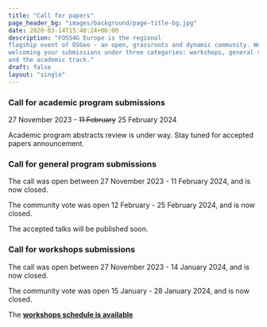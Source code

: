 ```yaml
---
title: "Call for papers"
page_header_bg: "images/background/page-title-bg.jpg"
date: 2020-03-14T15:40:24+06:00
description: "FOSS4G Europe is the regional
flagship event of OSGeo - an open, grassroots and dynamic community. We are
welcoming your submissions under three categories: workshops, general sessions,
and the academic track."
draft: false
layout: "single"
---
```


### Call for academic program submissions
27 November 2023 - ~~11 February~~ 25 February 2024

Academic program abstracts review is under way. Stay tuned for accepted papers
announcement.

### Call for general program submissions
The call was open between 27 November 2023 - 11 February 2024, and is now closed.

The community vote was open 12 February - 25 February 2024, and is now closed.

The accepted talks will be published soon.

### Call for workshops submissions
The call was open between 27 November 2023 - 14 January 2024, and is now closed.

The community vote was open 15 January - 28 January 2024, and is now closed.

The [**workshops schedule is available**](../schedule/workshops/)
